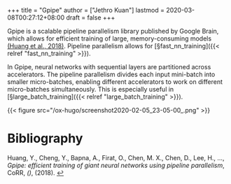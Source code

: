 +++
title = "Gpipe"
author = ["Jethro Kuan"]
lastmod = 2020-03-08T00:27:12+08:00
draft = false
+++

Gpipe is a scalable pipeline parallelism library published by Google
Brain, which allows for efficient training of large, memory-consuming
models <a id="f5a07e10ad91af167044009928ccf64f" href="#huang18_gpipe">(Huang et al., 2018)</a>. Pipeline parallelism allows for
[§fast\_nn\_training]({{< relref "fast_nn_training" >}}).

In Gpipe, neural networks with sequential layers are partitioned
across accelerators. The pipeline parallelism divides each input
mini-batch into smaller micro-batches, enabling different accelerators
to work on different micro-batches simultaneously. This is especially
useful in [§large\_batch\_training]({{< relref "large_batch_training" >}}).

{{< figure src="/ox-hugo/screenshot2020-02-05_23-05-00_.png" >}}

# Bibliography
<a id="huang18_gpipe" target="_blank">Huang, Y., Cheng, Y., Bapna, A., Firat, O., Chen, M. X., Chen, D., Lee, H., …, *Gpipe: efficient training of giant neural networks using pipeline parallelism*, CoRR, *()*,  (2018). </a> [↩](#f5a07e10ad91af167044009928ccf64f)
